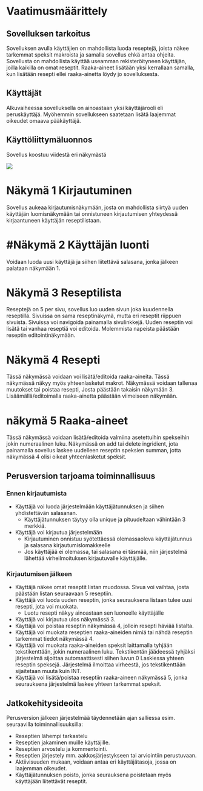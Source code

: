  # Vaatimusmäärittely

## Sovelluksen tarkoitus

Sovelluksen avulla käyttäjien on mahdollista luoda reseptejä, joista näkee tarkemmat speksit makroista ja samalla sovellus ehkä antaa ohjeita. Sovellusta on mahdollista käyttää useamman rekisteröityneen käyttäjän, 
joilla kaikilla on omat reseptit. Raaka-aineet lisätään yksi kerrallaan samalla, kun lisätään resepti ellei raaka-ainetta löydy jo sovelluksesta.

## Käyttäjät

Alkuvaiheessa sovelluksella on ainoastaan yksi käyttäjärooli eli peruskäyttäjä. Myöhemmin sovellukseen saatetaan lisätä laajemmat oikeudet omaava pääkäyttäjä.

## Käyttöliittymäluonnos

Sovellus koostuu viidestä eri näkymästä

![](./kuvat/kayttoliittyma-hahmotelma.png)

# Näkymä 1 Kirjautuminen

Sovellus aukeaa kirjautumisnäkymään, josta on mahdollista siirtyä uuden käyttäjän luomisnäkymään tai onnistuneen kirjautumisen yhteydessä kirjaantuneen käyttäjän reseptilistaan.

# #Näkymä 2 Käyttäjän luonti

Voidaan luoda uusi käyttäjä ja siihen liitettävä salasana, jonka jälkeen palataan näkymään 1.

# Näkymä 3 Reseptilista

Reseptejä on 5 per sivu, sovellus luo uuden sivun joka kuudennella reseptillä. Sivuissa on sama reseptinäkymä, mutta eri reseptit riippuen sivuista. Sivuissa voi navigoida painamalla sivulinkkejä.
Uuden reseptin voi lisätä tai vanhaa reseptiä voi editoida. Molemmista napeista päästään reseptin editointinäkymään.

# Näkymä 4 Resepti

Tässä näkymässä voidaan voi lisätä/editoida raaka-aineita. Tässä näkymässä näkyy myös yhteenlasketut makrot. Näkymässä voidaan tallenaa muutokset tai poistaa resepti,
Josta päästään takaisin näkymään 3. Lisäämällä/editoimalla raaka-ainetta päästään viimeiseen näkymään.

# näkymä 5 Raaka-aineet

Tässä näkymässä voidaan lisätä/editoida valmiina asetettuihin spekseihin jokin numeraalinen luku. Näkymässä on add tai delete ingridient, jota painamalla sovellus laskee uudelleen reseptin
speksien summan, jotta näkymässä 4 olisi oikeat yhteenlasketut speksit.

## Perusversion tarjoama toiminnallisuus

### Ennen kirjautumista

- Käyttäjä voi luoda järjestelmään käyttäjätunnuksen ja siihen yhdistettävän salasanan.
  - Käyttäjätunnuksen täytyy olla unique ja pituudeltaan vähintään 3 merkkiä.
- Käyttäjä voi kirjautua järjestelmään
  - Kirjautuminen onnistuu syötettäessä olemassaoleva käyttäjätunnus ja salasana kirjautumislomakkeelle
  - Jos käyttäjää ei olemassa, tai salasana ei täsmää, niin järjestelmä lähettää virheilmoituksen kirjautuvalle käyttäjälle.

### Kirjautumisen jälkeen

- Käyttäjä näkee omat reseptit listan muodossa. Sivua voi vaihtaa, josta päästään listan seuraavaan 5 reseptiin.
- Käyttäjä voi luoda uuden reseptin, jonka seurauksena listaan tulee uusi resepti, jota voi muokata.
  - Luotu resepti näkyy ainoastaan sen luoneelle käyttäjälle
- Käyttäjä voi kirjautua ulos näkymässä 3.
- Käyttäjä voi poistaa reseptin näkymässä 4, jolloin resepti häviää listalta.
- Käyttäjä voi muokata reseptien raaka-aineiden nimiä tai nähdä reseptin tarkemmat tiedot näkymässä 4.
- Käyttäjä voi muokata raaka-aineiden speksit laittamalla tyhjään tekstikenttään, jokin numeraalinen luku. Tekstikentän jäädeessä tyhjäksi järjestelmä sijoittaa automaattisesti siihen luvun 0
  Laskiessa yhteen reseptin speksejä. Järjestelmä ilmoittaa virheestä, jos tekstikenttään sijaitetaan muuta kuin INT.
- Käyttäjä voi lisätä/poistaa reseptiin raaka-aineen näkymässä 5, jonka seurauksena järjestelmä laskee yhteen tarkemmat speksit.

## Jatkokehitysideoita

Perusversion jälkeen järjestelmää täydennetään ajan salliessa esim. seuraavilla toiminnallisuuksilla:

- Reseptien lähempi tarkastelu
- Reseptien jakaminen muille käyttäjille.
- Reseptien arvostelu ja kommentointi.
- Reseptien järjestely mm. aakkosjärjestykseen tai arviointiin perustuvaan.
- Aktiivisuuden mukaan, voidaan antaa eri käyttäjätasoja, jossa on laajemman oikeudet.
- Käyttäjätunnuksen poisto, jonka seurauksena poistetaan myös käyttäjään liitettävät reseptit.
